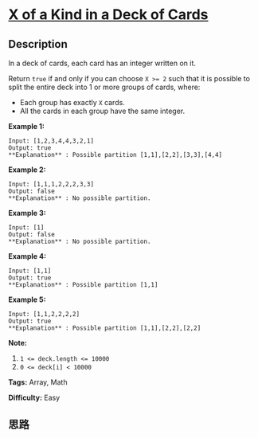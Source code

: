 # [X of a Kind in a Deck of Cards][title]

## Description

In a deck of cards, each card has an integer written on it.

Return `true` if and only if you can choose `X >= 2` such that it is possible
to split the entire deck into 1 or more groups of cards, where:

  * Each group has exactly `X` cards.
  * All the cards in each group have the same integer.



**Example 1:**
            Input: [1,2,3,4,4,3,2,1]    Output: true    **Explanation** : Possible partition [1,1],[2,2],[3,3],[4,4]    

**Example 2:**
            Input: [1,1,1,2,2,2,3,3]    Output: false    **Explanation** : No possible partition.    

**Example 3:**
            Input: [1]    Output: false    **Explanation** : No possible partition.    

**Example 4:**
            Input: [1,1]    Output: true    **Explanation** : Possible partition [1,1]    

**Example 5:**
            Input: [1,1,2,2,2,2]    Output: true    **Explanation** : Possible partition [1,1],[2,2],[2,2]    

  
**Note:**

  1. `1 <= deck.length <= 10000`
  2. `0 <= deck[i] < 10000`




**Tags:** Array, Math

**Difficulty:** Easy

## 思路

[title]: https://leetcode.com/problems/x-of-a-kind-in-a-deck-of-cards
